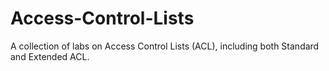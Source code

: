 # Access-Control-Lists
A collection of labs on Access Control Lists (ACL), including both Standard and Extended ACL.

